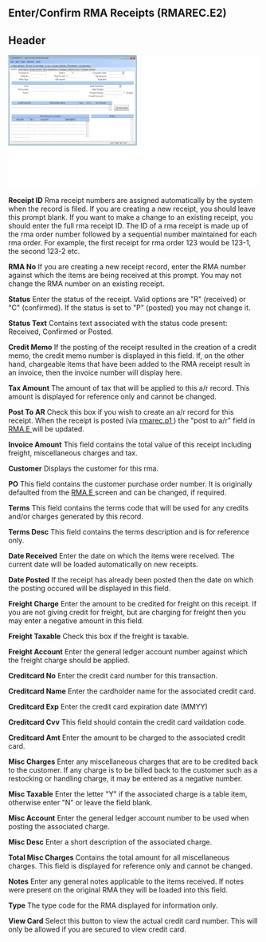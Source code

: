 ##  Enter/Confirm RMA Receipts (RMAREC.E2)

<PageHeader />

##  Header

![](./RMAREC-E2-1.jpg)

**Receipt ID** Rma receipt numbers are assigned automatically by the system
when the record is filed. If you are creating a new receipt, you should leave
this prompt blank. If you want to make a change to an existing receipt, you
should enter the full rma receipt ID. The ID of a rma receipt is made up of
the rma order number followed by a sequential number maintained for each rma
order. For example, the first receipt for rma order 123 would be 123-1, the
second 123-2 etc.  
  
**RMA No** If you are creating a new receipt record, enter the RMA number
against which the items are being received at this prompt. You may not change
the RMA number on an existing receipt.  
  
**Status** Enter the status of the receipt. Valid options are "R" (received)
or "C" (confirmed). If the status is set to "P" (posted) you may not change
it.  
  
**Status Text** Contains text associated with the status code present:
Received, Confirmed or Posted.  
  
**Credit Memo** If the posting of the receipt resulted in the creation of a
credit memo, the credit memo number is displayed in this field. If, on the
other hand, chargeable items that have been added to the RMA receipt result in
an invoice, then the invoice number will display here.  
  
**Tax Amount** The amount of tax that will be applied to this a/r record. This
amount is displayed for reference only and cannot be changed.  
  
**Post To AR** Check this box if you wish to create an a/r record for this receipt. When the receipt is posted (via [ rmarec.p1 ](../../../../../../../../../../../../../rover/AP-OVERVIEW/AP-ENTRY/ACCT-CONTROL/ACCT-CONTROL-1/rmarec-p1) ) the "post to a/r" field in [ RMA.E ](../../RMA-E/README.md) will be updated.   
  
**Invoice Amount** This field contains the total value of this receipt
including freight, miscellaneous charges and tax.  
  
**Customer** Displays the customer for this rma.  
  
**PO** This field contains the customer purchase order number. It is originally defaulted from the [ RMA.E ](../../RMA-E/README.md) screen and can be changed, if required.   
  
**Terms** This field contains the terms code that will be used for any credits
and/or charges generated by this record.  
  
**Terms Desc** This field contains the terms description and is for reference
only.  
  
**Date Received** Enter the date on which the items were received. The current
date will be loaded automatically on new receipts.  
  
**Date Posted** If the receipt has already been posted then the date on which
the posting occured will be displayed in this field.  
  
**Freight Charge** Enter the amount to be credited for freight on this
receipt. If you are not giving credit for freight, but are charging for
freight then you may enter a negative amount in this field.  
  
**Freight Taxable** Check this box if the freight is taxable.  
  
**Freight Account** Enter the general ledger account number against which the
freight charge should be applied.  
  
**Creditcard No** Enter the credit card number for this transaction.  
  
**Creditcard Name** Enter the cardholder name for the associated credit card.  
  
**Creditcard Exp** Enter the credit card expiration date (MMYY)  
  
**Creditcard Cvv** This field should contain the credit card vaildation code.  
  
**Creditcard Amt** Enter the amount to be charged to the associated credit
card.  
  
**Misc Charges** Enter any miscellaneous charges that are to be credited back
to the customer. If any charge is to be billed back to the customer such as a
restocking or handling charge, it may be entered as a negative number.  
  
**Misc Taxable** Enter the letter "Y" if the associated charge is a table
item, otherwise enter "N" or leave the field blank.  
  
**Misc Account** Enter the general ledger account number to be used when
posting the associated charge.  
  
**Misc Desc** Enter a short description of the associated charge.  
  
**Total Misc Charges** Contains the total amount for all miscellaneous
charges. This field is displayed for reference only and cannot be changed.  
  
**Notes** Enter any general notes applicable to the items received. If notes
were present on the original RMA they will be loaded into this field.  
  
**Type** The type code for the RMA displayed for information only.  
  
**View Card** Select this button to view the actual credit card number. This
will only be allowed if you are secured to view credit card.  
  
  
<badge text= "Version 8.10.57" vertical="middle" />

<PageFooter />